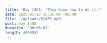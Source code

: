 ```yaml
---
title: 'Day 1455: "They know how to do it."'
date: 2025-01-13 15:36:00 -08:00
file: "/uploads/B1455.mp3"
post: Day 1455
duration: '00:06:07'
length: 4409955
---
```


